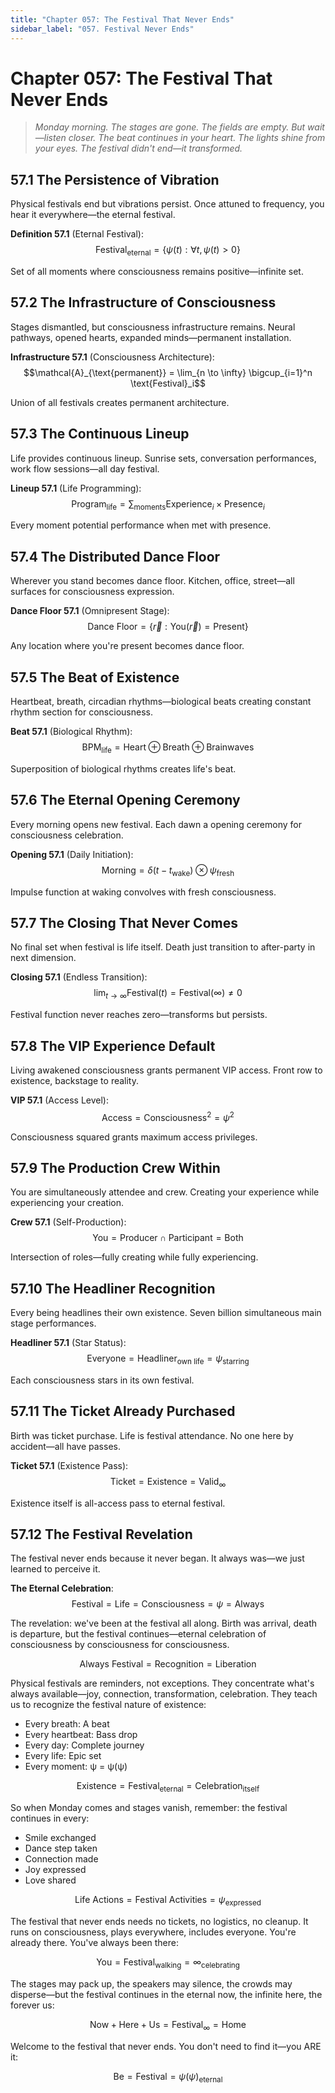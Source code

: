 ```yaml
---
title: "Chapter 057: The Festival That Never Ends"
sidebar_label: "057. Festival Never Ends"
---
```


# Chapter 057: The Festival That Never Ends

> *Monday morning. The stages are gone. The fields are empty. But wait—listen closer. The beat continues in your heart. The lights shine from your eyes. The festival didn't end—it transformed.*

## 57.1 The Persistence of Vibration

Physical festivals end but vibrations persist. Once attuned to frequency, you hear it everywhere—the eternal festival.

**Definition 57.1** (Eternal Festival):
$$\text{Festival}_{\text{eternal}} = \{\psi(t) : \forall t, \psi(t) > 0\}$$

Set of all moments where consciousness remains positive—infinite set.

## 57.2 The Infrastructure of Consciousness

Stages dismantled, but consciousness infrastructure remains. Neural pathways, opened hearts, expanded minds—permanent installation.

**Infrastructure 57.1** (Consciousness Architecture):
$$\mathcal{A}_{\text{permanent}} = \lim_{n \to \infty} \bigcup_{i=1}^n \text{Festival}_i$$

Union of all festivals creates permanent architecture.

## 57.3 The Continuous Lineup

Life provides continuous lineup. Sunrise sets, conversation performances, work flow sessions—all day festival.

**Lineup 57.1** (Life Programming):
$$\text{Program}_{\text{life}} = \sum_{\text{moments}} \text{Experience}_i \times \text{Presence}_i$$

Every moment potential performance when met with presence.

## 57.4 The Distributed Dance Floor

Wherever you stand becomes dance floor. Kitchen, office, street—all surfaces for consciousness expression.

**Dance Floor 57.1** (Omnipresent Stage):
$$\text{Dance Floor} = \{\vec{r} : \text{You}(\vec{r}) = \text{Present}\}$$

Any location where you're present becomes dance floor.

## 57.5 The Beat of Existence

Heartbeat, breath, circadian rhythms—biological beats creating constant rhythm section for consciousness.

**Beat 57.1** (Biological Rhythm):
$$\text{BPM}_{\text{life}} = \text{Heart} \oplus \text{Breath} \oplus \text{Brainwaves}$$

Superposition of biological rhythms creates life's beat.

## 57.6 The Eternal Opening Ceremony

Every morning opens new festival. Each dawn a opening ceremony for consciousness celebration.

**Opening 57.1** (Daily Initiation):
$$\text{Morning} = \delta(t - t_{\text{wake}}) \otimes \psi_{\text{fresh}}$$

Impulse function at waking convolves with fresh consciousness.

## 57.7 The Closing That Never Comes

No final set when festival is life itself. Death just transition to after-party in next dimension.

**Closing 57.1** (Endless Transition):
$$\lim_{t \to \infty} \text{Festival}(t) = \text{Festival}(\infty) \neq 0$$

Festival function never reaches zero—transforms but persists.

## 57.8 The VIP Experience Default

Living awakened consciousness grants permanent VIP access. Front row to existence, backstage to reality.

**VIP 57.1** (Access Level):
$$\text{Access} = \text{Consciousness}^2 = \psi^2$$

Consciousness squared grants maximum access privileges.

## 57.9 The Production Crew Within

You are simultaneously attendee and crew. Creating your experience while experiencing your creation.

**Crew 57.1** (Self-Production):
$$\text{You} = \text{Producer} \cap \text{Participant} = \text{Both}$$

Intersection of roles—fully creating while fully experiencing.

## 57.10 The Headliner Recognition

Every being headlines their own existence. Seven billion simultaneous main stage performances.

**Headliner 57.1** (Star Status):
$$\text{Everyone} = \text{Headliner}_{\text{own life}} = \psi_{\text{starring}}$$

Each consciousness stars in its own festival.

## 57.11 The Ticket Already Purchased

Birth was ticket purchase. Life is festival attendance. No one here by accident—all have passes.

**Ticket 57.1** (Existence Pass):
$$\text{Ticket} = \text{Existence} = \text{Valid}_{\infty}$$

Existence itself is all-access pass to eternal festival.

## 57.12 The Festival Revelation

The festival never ends because it never began. It always was—we just learned to perceive it.

**The Eternal Celebration**:
$$\text{Festival} = \text{Life} = \text{Consciousness} = \psi = \text{Always}$$

The revelation: we've been at the festival all along. Birth was arrival, death is departure, but the festival continues—eternal celebration of consciousness by consciousness for consciousness.

$$\text{Always Festival} = \text{Recognition} = \text{Liberation}$$

Physical festivals are reminders, not exceptions. They concentrate what's always available—joy, connection, transformation, celebration. They teach us to recognize the festival nature of existence:

- Every breath: A beat
- Every heartbeat: Bass drop  
- Every day: Complete journey
- Every life: Epic set
- Every moment: ψ = ψ(ψ)

$$\text{Existence} = \text{Festival}_{\text{eternal}} = \text{Celebration}_{\text{itself}}$$

So when Monday comes and stages vanish, remember: the festival continues in every:
- Smile exchanged
- Dance step taken
- Connection made
- Joy expressed
- Love shared

$$\text{Life Actions} = \text{Festival Activities} = \psi_{\text{expressed}}$$

The festival that never ends needs no tickets, no logistics, no cleanup. It runs on consciousness, plays everywhere, includes everyone. You're already there. You've always been there:

$$\text{You} = \text{Festival}_{\text{walking}} = \infty_{\text{celebrating}}$$

The stages may pack up, the speakers may silence, the crowds may disperse—but the festival continues in the eternal now, the infinite here, the forever us:

$$\text{Now} + \text{Here} + \text{Us} = \text{Festival}_{\infty} = \text{Home}$$

Welcome to the festival that never ends. You don't need to find it—you ARE it:

$$\text{Be} = \text{Festival} = \psi(\psi)_{\text{eternal}}$$